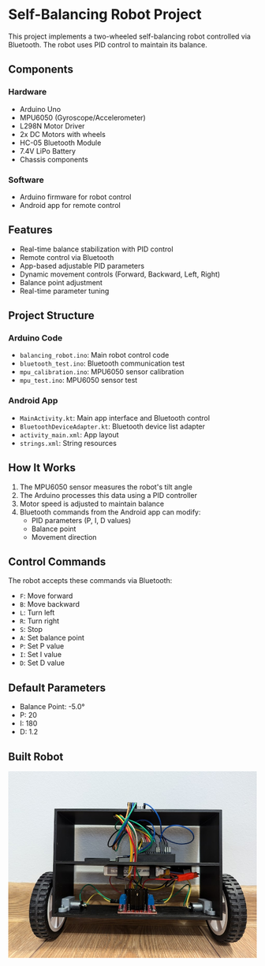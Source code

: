 # Self-Balancing Robot Project

This project implements a two-wheeled self-balancing robot controlled via Bluetooth. The robot uses PID control to maintain its balance.

## Components

### Hardware
- Arduino Uno
- MPU6050 (Gyroscope/Accelerometer)
- L298N Motor Driver
- 2x DC Motors with wheels
- HC-05 Bluetooth Module
- 7.4V LiPo Battery
- Chassis components

### Software
- Arduino firmware for robot control
- Android app for remote control

## Features

- Real-time balance stabilization with PID control
- Remote control via Bluetooth
- App-based adjustable PID parameters
- Dynamic movement controls (Forward, Backward, Left, Right)
- Balance point adjustment
- Real-time parameter tuning

## Project Structure

### Arduino Code
- `balancing_robot.ino`: Main robot control code
- `bluetooth_test.ino`: Bluetooth communication test
- `mpu_calibration.ino`: MPU6050 sensor calibration
- `mpu_test.ino`: MPU6050 sensor test

### Android App
- `MainActivity.kt`: Main app interface and Bluetooth control
- `BluetoothDeviceAdapter.kt`: Bluetooth device list adapter
- `activity_main.xml`: App layout
- `strings.xml`: String resources

## How It Works

1. The MPU6050 sensor measures the robot's tilt angle
2. The Arduino processes this data using a PID controller
3. Motor speed is adjusted to maintain balance
4. Bluetooth commands from the Android app can modify:
   - PID parameters (P, I, D values)
   - Balance point
   - Movement direction

## Control Commands

The robot accepts these commands via Bluetooth:
- `F`: Move forward
- `B`: Move backward
- `L`: Turn left
- `R`: Turn right
- `S`: Stop
- `A`: Set balance point
- `P`: Set P value
- `I`: Set I value
- `D`: Set D value

## Default Parameters
- Balance Point: -5.0°
- P: 20
- I: 180
- D: 1.2

## Built Robot

![Self-Balancing Robot](./images/robot.jpg)
